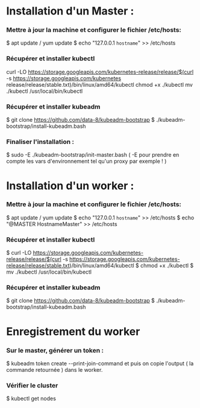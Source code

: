 # Installation d'un Master :
### Mettre à jour la machine et configurer le fichier /etc/hosts: 
$ apt update / yum update
$ echo "127.0.0.1 `hostname`" >> /etc/hosts

### Récupérer et installer kubectl

curl -LO https://storage.googleapis.com/kubernetes-release/release/$(curl -s https://storage.googleapis.com/kubernetes release/release/stable.txt)/bin/linux/amd64/kubectl 
chmod +x ./kubectl
mv ./kubectl /usr/local/bin/kubectl

### Récupérer et installer kubeadm
$ git clone https://github.com/data-8/kubeadm-bootstrap
$ ./kubeadm-bootstrap/install-kubeadm.bash

### Finaliser l'installation :
$ sudo -E ./kubeadm-bootstrap/init-master.bash    ( -E pour prendre en compte les vars d'environnement tel qu'un proxy par exemple ! )

# Installation d'un worker :
### Mettre à jour la machine et configurer le fichier /etc/hosts: 
$ apt update / yum update
$ echo "127.0.0.1 `hostname`" >> /etc/hosts
$ echo "@MASTER HostnameMaster" >>  /etc/hosts

### Récupérer et installer kubectl
$ curl -LO https://storage.googleapis.com/kubernetes-release/release/$(curl -s https://storage.googleapis.com/kubernetes-release/release/stable.txt)/bin/linux/amd64/kubectl
$ chmod +x ./kubectl
$ mv ./kubectl /usr/local/bin/kubectl

### Récupérer et installer kubeadm
$ git clone https://github.com/data-8/kubeadm-bootstrap
$ ./kubeadm-bootstrap/install-kubeadm.bash

# Enregistrement du worker
### Sur le master, générer un token :
$ kubeadm token create --print-join-command
et puis on copie l'output ( la commande retournée ) dans le worker.

### Vérifier le cluster
$ kubectl get nodes
